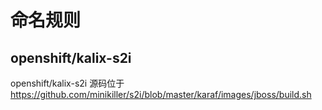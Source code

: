 # 命名规则
## openshift/kalix-s2i
openshift/kalix-s2i 源码位于 https://github.com/minikiller/s2i/blob/master/karaf/images/jboss/build.sh